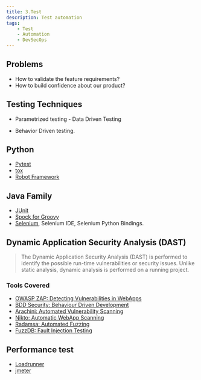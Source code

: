 ```yaml
---
title: 3.Test
description: Test automation
tags:
    - Test
    - Automation
    - DevSecOps
---
```


## Problems

- How to validate the feature requirements?
- How to build confidence about our product?

## Testing Techniques

* Parametrized testing - Data Driven Testing

* Behavior Driven testing.


## Python

- [Pytest](https://docs.pytest.org/en/stable/getting-started.html)
- [tox](https://tox.readthedocs.io/en/latest/)
- [Robot Framework](https://robotframework.org/)

## Java Family

- [JUnit](https://junit.org/junit5/)
- [Spock for Groovy](https://spockframework.org/)
- [Selenium](https://github.com/SeleniumHQ/selenium), Selenium IDE, Selenium Python Bindings.

## Dynamic Application Security Analysis (DAST) 
> The Dynamic Application Security Analysis (DAST) is performed to identify the possible run-time vulnerabilities or security issues. Unlike static analysis, dynamic analysis is performed on a running project.

### Tools Covered

- [OWASP ZAP: Detecting Vulnerabilities in WebApps](https://github.com/zaproxy/zaproxy)
- [BDD Security: Behaviour Driven Development](https://github.com/iriusrisk/bdd-security)
- [Arachini: Automated Vulnerability Scanning](https://github.com/Arachni/arachni)
- [Nikto: Automatic WebApp Scanning](https://github.com/sullo/nikto)
- [Radamsa: Automated Fuzzing](https://gitlab.com/akihe/radamsa)
- [FuzzDB: Fault Injection Testing](https://github.com/fuzzdb-project/fuzzdb)


## Performance test

* [Loadrunner](https://www.microfocus.com/en-us/products/loadrunner-professional/overview)
* [jmeter](https://jmeter.apache.org/)

